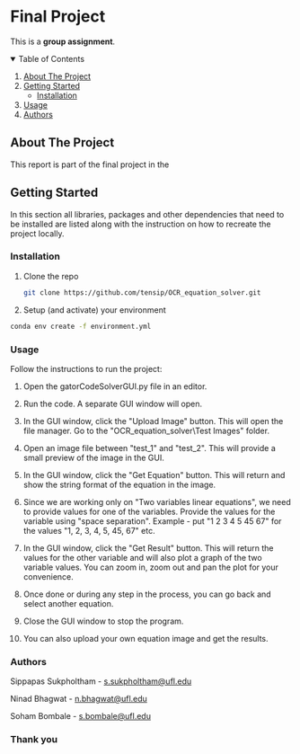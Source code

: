 # Final Project

This is a **group assignment**.

<!-- TABLE OF CONTENTS -->
<details open="open">
  <summary>Table of Contents</summary>
  <ol>
    <li>
      <a href="#about-the-project">About The Project</a>
    </li>
    <li>
      <a href="#getting-started">Getting Started</a>
      <ul>
        <li><a href="#installation">Installation</a></li>
      </ul>
    </li>
    <li><a href="#usage">Usage</a></li>
    <li><a href="#authors">Authors</a></li>
  </ol>
</details>

<!-- ABOUT THE PROJECT -->
## About The Project

This report is part of the final project in the

<!-- GETTING STARTED -->
## Getting Started

In this section all libraries, packages and other dependencies that need to be installed are listed along with the instruction on how to recreate the project locally. 

### Installation

1. Clone the repo
   ```sh
   git clone https://github.com/tensip/OCR_equation_solver.git
   ```
   
2. Setup (and activate) your environment
  ```sh
  conda env create -f environment.yml
  ```

### Usage

Follow the instructions to run the project:

1) Open the gatorCodeSolverGUI.py file in an editor.

2) Run the code. A separate GUI window will open.

3) In the GUI window, click the "Upload Image" button. This will open the file manager. Go to the "OCR_equation_solver\Test Images" folder.

4) Open an image file between "test_1" and "test_2". This will provide a small preview of the image in the GUI.

5) In the GUI window, click the "Get Equation" button. This will return and show the string format of the equation in the image.

6) Since we are working only on "Two variables linear equations", we need to provide values for one of the variables. Provide the values for the variable using "space separation". 
   Example - put "1 2 3 4 5 45 67" for the values "1, 2, 3, 4, 5, 45, 67" etc.
   
7) In the GUI window, click the "Get Result" button. This will return the values for the other variable and will also plot a graph of the two variable values. You can zoom in, zoom out and pan the plot for your convenience.

8) Once done or during any step in the process, you can go back and select another equation.

9) Close the GUI window to stop the program.

10) You can also upload your own equation image and get the results.

### Authors

Sippapas Sukpholtham - s.sukpholtham@ufl.edu

Ninad Bhagwat - n.bhagwat@ufl.edu

Soham Bombale - s.bombale@ufl.edu

### Thank you
